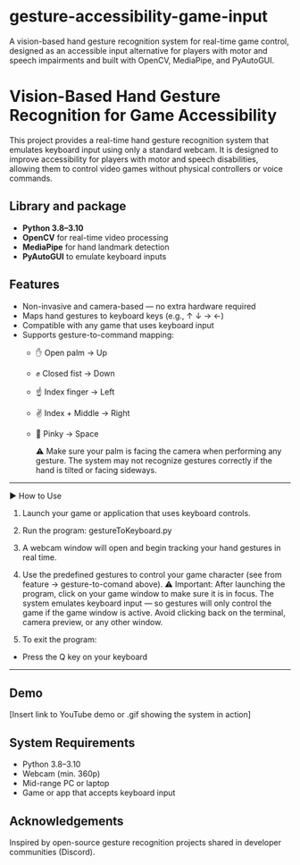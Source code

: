 # gesture-accessibility-game-input
A vision-based hand gesture recognition system for real-time game control, designed as an accessible input alternative for players with motor and speech impairments and built with OpenCV, MediaPipe, and PyAutoGUI.


# Vision-Based Hand Gesture Recognition for Game Accessibility

This project provides a real-time hand gesture recognition system that emulates keyboard input using only a standard webcam. It is designed to improve accessibility for players with motor and speech disabilities, allowing them to control video games without physical controllers or voice commands.

## Library and package
- **Python 3.8–3.10**
- **OpenCV** for real-time video processing
- **MediaPipe** for hand landmark detection
- **PyAutoGUI** to emulate keyboard inputs

## Features
- Non-invasive and camera-based — no extra hardware required
- Maps hand gestures to keyboard keys (e.g., ↑ ↓ → ←)
- Compatible with any game that uses keyboard input
- Supports gesture-to-command mapping:
  - ✋ Open palm → Up 
  - ✊ Closed fist → Down 
  - ☝️ Index finger → Left
  - ✌️ Index + Middle → Right 
  - 🤙 Pinky → Space

    ⚠️ Make sure your palm is facing the camera when performing any gesture.
    The system may not recognize gestures correctly if the hand is tilted or facing sideways.
 ---

▶️ How to Use
1. Launch your game or application that uses keyboard controls.

2. Run the program: gestureToKeyboard.py

3. A webcam window will open and begin tracking your hand gestures in real time.

4. Use the predefined gestures to control your game character (see from feature -> gesture-to-comand above).
⚠️ Important: After launching the program, click on your game window to make sure it is in focus.
The system emulates keyboard input — so gestures will only control the game if the game window is active.
Avoid clicking back on the terminal, camera preview, or any other window.

5. To exit the program:
- Press the Q key on your keyboard


---

## Demo
[Insert link to YouTube demo or .gif showing the system in action]

## System Requirements
- Python 3.8–3.10
- Webcam (min. 360p)
- Mid-range PC or laptop
- Game or app that accepts keyboard input

## Acknowledgements
Inspired by open-source gesture recognition projects shared in developer communities (Discord).
